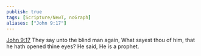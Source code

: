 ```yaml
---
publish: true
tags: [Scripture/NewT, noGraph]
aliases: ["John 9:17"]
---
```

[John 9:17](https://churchofjesuschrist.org/study/scriptures/nt/john/9?lang=eng&id=p17#p17) They say unto the blind man again, What sayest thou of him, that he hath opened thine eyes? He said, He is a prophet.
